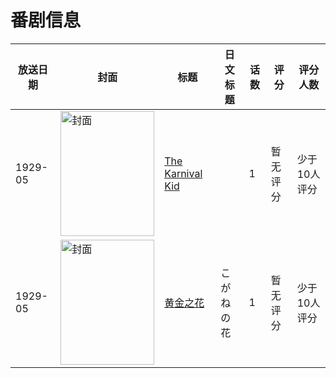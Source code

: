 # 番剧信息

|放送日期|封面|标题|日文标题|话数|评分|评分人数|
|---|---|---|---|---|---|---|
|1929-05|<img src="//lain.bgm.tv/pic/cover/c/61/7d/133720_Q0e27.jpg" alt="封面" style="width:150px;height:200px;object-fit:cover;">|[The Karnival Kid](https://bangumi.tv/subject/133720)||1|暂无评分|少于10人评分|
|1929-05|<img src="//lain.bgm.tv/pic/cover/c/9a/8d/259041_n66Nv.jpg" alt="封面" style="width:150px;height:200px;object-fit:cover;">|[黄金之花](https://bangumi.tv/subject/259041)|こがねの花|1|暂无评分|少于10人评分|
